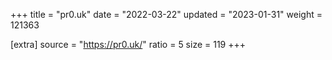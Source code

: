 +++
title = "pr0.uk"
date = "2022-03-22"
updated = "2023-01-31"
weight = 121363

[extra]
source = "https://pr0.uk/"
ratio = 5
size = 119
+++
